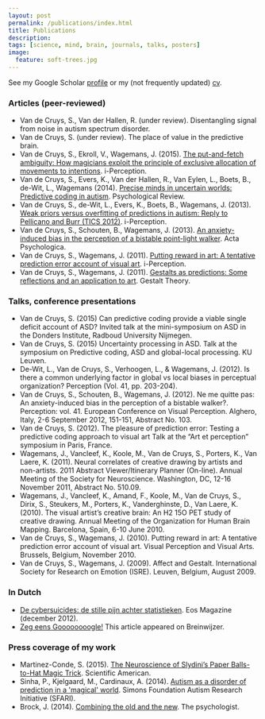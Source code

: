 ```yaml
---
layout: post
permalink: /publications/index.html
title: Publications
description: 
tags: [science, mind, brain, journals, talks, posters]
image:
  feature: soft-trees.jpg
---
```


See my Google Scholar [profile](http://scholar.google.be/citations?user=wcZPWOQAAAAJ) or my (not frequently updated) [cv](https://goo.gl/XsbR5p).


### Articles (peer-reviewed)

* Van de Cruys, S., Van der Hallen, R. (under review). Disentangling signal from noise in autism spectrum disorder.
* Van de Cruys, S. (under review). The place of value in the predictive brain.
* Van de Cruys, S., Ekroll, V., Wagemans, J. (2015). [The put-and-fetch ambiguity: How magicians exploit the principle of exclusive allocation of movements to intentions](http://goo.gl/fQprBi). i-Perception.
* Van de Cruys, S., Evers, K., Van der Hallen, R., Van Eylen, L., Boets, B., de-Wit, L., Wagemans (2014). [Precise minds in uncertain worlds: Predictive coding in autism](http://goo.gl/7vklfs). Psychological Review.
* Van de Cruys, S., de-Wit, L., Evers, K., Boets, B., Wagemans, J. (2013). [Weak priors versus overfitting of predictions in autism: Reply to Pellicano and Burr (TICS 2012)](http://goo.gl/Jr18N5). i-Perception.
* Van de Cruys, S., Schouten, B., Wagemans, J. (2013). [An anxiety-induced bias in the perception of a bistable point-light walker](http://goo.gl/of4VAg). Acta Psychologica.
* Van de Cruys, S., Wagemans, J. (2011). [Putting reward in art: A tentative prediction error account of visual art](http://goo.gl/XXBI9f). i-Perception.
* Van de Cruys, S., Wagemans, J. (2011). [Gestalts as predictions: Some reflections and an application to art](http://goo.gl/7m3bAb). Gestalt Theory.

### Talks, conference presentations

* Van de Cruys, S. (2015) Can predictive coding provide a viable single deficit account of ASD? Invited talk at the mini-symposium on ASD in the Donders Institute, Radboud University Nijmegen.
* Van de Cruys, S. (2015) Uncertainty processing in ASD. Talk at the symposium on Predictive coding, ASD and global-local processing. KU Leuven.
* De-Wit, L., Van de Cruys, S., Verhoogen, L., & Wagemans, J. (2012). Is there a common underlying factor in global vs local biases in perceptual organization? Perception (Vol. 41, pp. 203-204).
* Van de Cruys, S., Schouten, B., Wagemans, J. (2012). Ne me quitte pas: An anxiety-induced bias in the perception of a bistable walker?. Perception: vol. 41. European Conference on Visual Perception. Alghero, Italy, 2-6 September 2012, 151-151, Abstract No. 103.
* Van de Cruys, S. (2012). The pleasure of prediction error: Testing a predictive coding approach to visual art Talk at the “Art et perception” symposium in Paris, France.
* Wagemans, J., Vancleef, K., Koole, M., Van de Cruys, S., Porters, K., Van Laere, K. (2011). Neural correlates of creative drawing by artists and non-artists. 2011 Abstract Viewer/Itinerary Planner (On-line). Annual Meeting of the Society for Neuroscience. Washington, DC, 12-16 November 2011, Abstract No. 510.09.
* Wagemans, J., Vancleef, K., Amand, F., Koole, M., Van de Cruys, S., Dirix, S., Steukers, M., Porters, K., Vanderghinste, D., Van Laere, K. (2010). The visual artist’s creative brain: An H2 15O PET study of creative drawing. Annual Meeting of the Organization for Human Brain Mapping. Barcelona, Spain, 6-10 June 2010.
* Van de Cruys, S., Wagemans, J. (2010). Putting reward in art: A tentative prediction error account of visual art. Visual Perception and Visual Arts. Brussels, Belgium, November 2010.
* Van de Cruys, S., Wagemans, J. (2009). Affect and Gestalt. International Society for Research on Emotion (ISRE). Leuven, Belgium, August 2009.

### In Dutch

* [De cybersuicides: de stille pijn achter statistieken](http://eoswetenschap.eu/content/de-cybersuicides-de-stille-pijn-achter-statistieken). Eos Magazine (december 2012).
* [Zeg eens Goooooooogle!](http://breinwijzer.be/studio-brein/zeg-eens-goooooooogle) This article appeared on Breinwijzer.

### Press coverage of my work

* Martinez-Conde, S. (2015). [The Neuroscience of Slydini’s Paper Balls-to-Hat Magic Trick](http://blogs.scientificamerican.com/illusion-chasers/2015/04/27/slydini-neuromagic/). Scientific American.
* Sinha, P., Kjelgaard, M., Cardinaux, A. (2014). [Autism as a disorder of prediction in a 'magical' world](https://sfari.org/news-and-opinion/viewpoint/2015/autism-as-a-disorder-of-prediction-in-a-magical-world). Simons Foundation Autism Research Initiative (SFARI). 
* Brock, J. (2014). [Combining the old and the new](https://thepsychologist.bps.org.uk/volume-27/edition-10/combining-old-and-new"). The psychologist.
